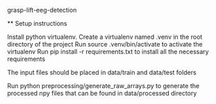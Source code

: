 grasp-lift-eeg-detection

** Setup instructions

Install python virtualenv.
Create a virtualenv named .venv in the root directory of the project
Run source .venv/bin/activate to activate the virtualenv
Run pip install -r requirements.txt to install all the necessary requirements


The input files should be placed in data/train and data/test folders


Run python preprocessing/generate_raw_arrays.py  to generate the processed npy files that can be found in data/processed directory
